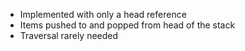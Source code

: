 - Implemented with only a head reference
- Items pushed to and popped from head of the stack
- Traversal rarely needed
